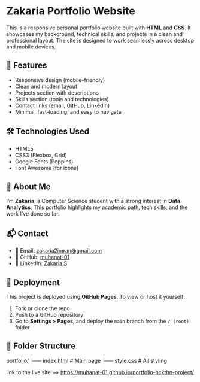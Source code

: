 # Zakaria Portfolio Website

This is a responsive personal portfolio website built with **HTML** and **CSS**. It showcases my background, technical skills, and projects in a clean and professional layout. The site is designed to work seamlessly across desktop and mobile devices.


## 📌 Features

- Responsive design (mobile-friendly)
- Clean and modern layout
- Projects section with descriptions
- Skills section (tools and technologies)
- Contact links (email, GitHub, LinkedIn)
- Minimal, fast-loading, and easy to navigate

## 🛠 Technologies Used

- HTML5
- CSS3 (Flexbox, Grid)
- Google Fonts (Poppins)
- Font Awesome (for icons)

## 🧠 About Me

I’m **Zakaria**, a Computer Science student with a strong interest in **Data Analytics**. This portfolio highlights my academic path, tech skills, and the work I’ve done so far.

## 📬 Contact

- 📧 Email: [zakaria2imran@gmail.com](mailto:zakaria2imran@gmail.com)
- 🐙 GitHub: [muhanat-01](https://github.com/muhanat-01)
- 💼 LinkedIn: [Zakaria S](https://linkedin.com/in/zakaria-s-5ba447260)

## 🚀 Deployment

This project is deployed using **GitHub Pages**. To view or host it yourself:

1. Fork or clone the repo
2. Push to a GitHub repository
3. Go to **Settings > Pages**, and deploy the `main` branch from the `/ (root)` folder

## 📁 Folder Structure  
portfolio/
├── index.html # Main page
├── style.css # All styling

link to the live site ==> https://muhanat-01.github.io/portfolio-hckthn-project/
